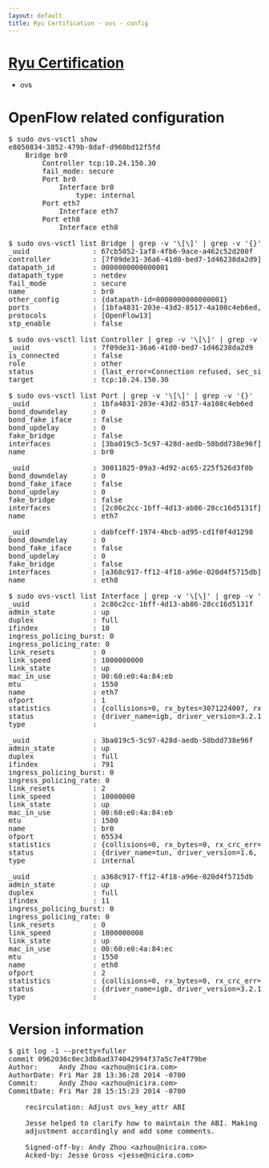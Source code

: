 ```yaml
---
layout: default
title: Ryu Certification - ovs - config
---
```

# [Ryu Certification](http://osrg.github.io/ryu/certification.html)
* ovs 

# OpenFlow related configuration
<pre>
$ sudo ovs-vsctl show
e8050834-3852-479b-8daf-d960bd12f5fd
    Bridge br0
        Controller tcp:10.24.150.30
        fail_mode: secure
        Port br0
            Interface br0
                type: internal
        Port eth7
            Interface eth7
        Port eth8
            Interface eth8

$ sudo ovs-vsctl list Bridge | grep -v '\[\]' | grep -v '{}'
_uuid               : 67cb5052-1af8-4fb6-9ace-a462c52d200f
controller          : [7f09de31-36a6-41d0-bed7-1d46238da2d9]
datapath_id         : 0000000000000001
datapath_type       : netdev
fail_mode           : secure
name                : br0
other_config        : {datapath-id=0000000000000001}
ports               : [1bfa4831-203e-43d2-8517-4a108c4eb6ed, 30011025-09a3-4d92-ac65-225f526d3f0b, dabfceff-1974-4bcb-ad95-cd1f0f4d1298]
protocols           : [OpenFlow13]
stp_enable          : false

$ sudo ovs-vsctl list Controller | grep -v '\[\]' | grep -v '{}'
_uuid               : 7f09de31-36a6-41d0-bed7-1d46238da2d9
is_connected        : false
role                : other
status              : {last_error=Connection refused, sec_since_connect=316, sec_since_disconnect=0, state=BACKOFF}
target              : tcp:10.24.150.30

$ sudo ovs-vsctl list Port | grep -v '\[\]' | grep -v '{}'
_uuid               : 1bfa4831-203e-43d2-8517-4a108c4eb6ed
bond_downdelay      : 0
bond_fake_iface     : false
bond_updelay        : 0
fake_bridge         : false
interfaces          : [3ba019c5-5c97-428d-aedb-58bdd738e96f]
name                : br0

_uuid               : 30011025-09a3-4d92-ac65-225f526d3f0b
bond_downdelay      : 0
bond_fake_iface     : false
bond_updelay        : 0
fake_bridge         : false
interfaces          : [2c86c2cc-1bff-4d13-ab86-28cc16d5131f]
name                : eth7

_uuid               : dabfceff-1974-4bcb-ad95-cd1f0f4d1298
bond_downdelay      : 0
bond_fake_iface     : false
bond_updelay        : 0
fake_bridge         : false
interfaces          : [a368c917-ff12-4f18-a96e-020d4f5715db]
name                : eth8

$ sudo ovs-vsctl list Interface | grep -v '\[\]' | grep -v '{}'
_uuid               : 2c86c2cc-1bff-4d13-ab86-28cc16d5131f
admin_state         : up
duplex              : full
ifindex             : 10
ingress_policing_burst: 0
ingress_policing_rate: 0
link_resets         : 0
link_speed          : 1000000000
link_state          : up
mac_in_use          : 00:60:e0:4a:84:eb
mtu                 : 1550
name                : eth7
ofport              : 1
statistics          : {collisions=0, rx_bytes=3071224007, rx_crc_err=0, rx_dropped=0, rx_errors=0, rx_frame_err=0, rx_over_err=0, rx_packets=72716013, tx_bytes=0, tx_dropped=0, tx_errors=0, tx_packets=0}
status              : {driver_name=igb, driver_version=3.2.10-k, firmware_version=3.10-0}
type                : 

_uuid               : 3ba019c5-5c97-428d-aedb-58bdd738e96f
admin_state         : up
duplex              : full
ifindex             : 791
ingress_policing_burst: 0
ingress_policing_rate: 0
link_resets         : 2
link_speed          : 10000000
link_state          : up
mac_in_use          : 00:60:e0:4a:84:eb
mtu                 : 1500
name                : br0
ofport              : 65534
statistics          : {collisions=0, rx_bytes=0, rx_crc_err=0, rx_dropped=0, rx_errors=0, rx_frame_err=0, rx_over_err=0, rx_packets=0, tx_bytes=0, tx_dropped=0, tx_errors=0, tx_packets=0}
status              : {driver_name=tun, driver_version=1.6, firmware_version=N/A}
type                : internal

_uuid               : a368c917-ff12-4f18-a96e-020d4f5715db
admin_state         : up
duplex              : full
ifindex             : 11
ingress_policing_burst: 0
ingress_policing_rate: 0
link_resets         : 0
link_speed          : 1000000000
link_state          : up
mac_in_use          : 00:60:e0:4a:84:ec
mtu                 : 1550
name                : eth8
ofport              : 2
statistics          : {collisions=0, rx_bytes=0, rx_crc_err=0, rx_dropped=0, rx_errors=0, rx_frame_err=0, rx_over_err=0, rx_packets=0, tx_bytes=6062869, tx_dropped=0, tx_errors=0, tx_packets=64629}
status              : {driver_name=igb, driver_version=3.2.10-k, firmware_version=3.10-0}
type                : 
</pre>

# Version information
<pre>
$ git log -1 --pretty=fuller
commit 0962036c0ec3db8ad374042994f37a5c7e4f79be
Author:     Andy Zhou &lt;azhou@nicira.com&gt;
AuthorDate: Fri Mar 28 13:36:28 2014 -0700
Commit:     Andy Zhou &lt;azhou@nicira.com&gt;
CommitDate: Fri Mar 28 15:15:23 2014 -0700

    recirculation: Adjust ovs_key_attr ABI
    
    Jesse helped to clarify how to maintain the ABI. Making the
    adjustment accordingly and add some comments.
    
    Signed-off-by: Andy Zhou &lt;azhou@nicira.com&gt;
    Acked-by: Jesse Gross &lt;jesse@nicira.com&gt;
</pre>

